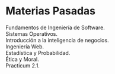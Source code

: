 # Materias Pasadas

 
Fundamentos de Ingeniería de Software.  
Sistemas Operativos.  
Introducción a la inteligencia de negocios.  
Ingeniería Web.  
Estadística y Probabilidad.  
Ética y Moral.  
Practicum 2.1.  

